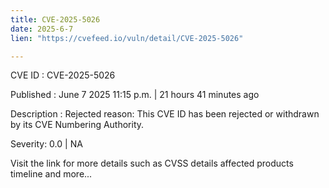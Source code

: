```yaml
---
title: CVE-2025-5026
date: 2025-6-7
lien: "https://cvefeed.io/vuln/detail/CVE-2025-5026"

---
```


CVE ID : CVE-2025-5026

Published :  June 7
2025
11:15 p.m. | 21 hours
41 minutes ago

Description : Rejected reason: This CVE ID has been rejected or withdrawn by its CVE Numbering Authority.

Severity: 0.0 | NA

Visit the link for more details
such as CVSS details
affected products
timeline
and more...
